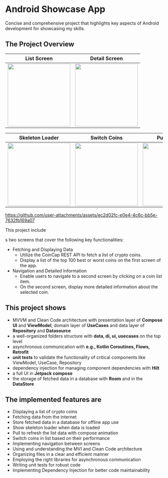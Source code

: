 # Android Showcase App

Concise and comprehensive project that highlights key aspects of Android development for showcasing my skills.

## The Project Overview

| List Screen |  Detail Screen |
| --- |  --- | 
| <img src="https://github.com/user-attachments/assets/875bb5f8-3851-45ec-9464-131dc01d2d1d" width="200"> |  <img src="https://github.com/user-attachments/assets/7103f2e0-225a-4677-9568-979bad86cfda" width="200"> | 

| Skeleton Loader | Switch Coins | Pull to refresh |
| --- |  --- |  --- |  
| <img src="https://github.com/user-attachments/assets/56961511-e576-45cc-9248-48c4be162612" width="200"> |  <img src="https://github.com/user-attachments/assets/ceef7a58-6b93-45e8-9a18-1f6e78516b0c" width="200"> |  <img src="https://github.com/user-attachments/assets/8f678d94-8cf6-49f9-8f99-61e4092a08b7" width="200"> |

https://github.com/user-attachments/assets/ec2d02fc-e0e4-4c6c-bb5e-7632fb169a07

This project include

s two screens that cover the following key functionalities:

* Fetching and Displaying Data
  * Utilize the CoinCap REST API to fetch a list of crypto coins.
  * Display a list of the top 100 best or worst coins on the first screen of the app.
* Navigation and Detailed Information
  * Enable users to navigate to a second screen by clicking on a coin list item.
  * On the second screen, display more detailed information about the selected coin.

## This project shows

* MVVM and Clean Code architecture with presentation layer of **Compose UI** and **ViewModel**, domain layer of **UseCases** and data layer of **Repository** and **Datasource**
* a well-organized folders structure with **data, di, ui, usecases** on the top level
* asynchronous communication with **e.g., Kotlin Coroutines, Flows, Retrofit**
* **unit tests** to validate the functionality of critical components like ViewModel, UseCase, Repository
* dependency injection for managing component dependencies with **Hilt**
* a full UI in **Jetpack compose**
* the storage of fetched data in a database with **Room** and in the **DataStore**

## The implemented features are

* Displaying a list of crypto coins
* Fetching data from the internet
* Store fetched data in a database for offline app use
* Show skeleton loader when data is loaded
* Pull to refresh the list data with compose animation
* Switch coins in list based on their performance
* Implementing navigation between screens
* Using and understanding the MVI and Clean Code architecture
* Organizing files in a clear and efficient manner
* Employing the right libraries for asynchronous communication
* Writing unit tests for robust code
* Implementing Dependency Injection for better code maintainability
